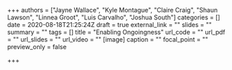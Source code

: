 +++
authors = ["Jayne Wallace", "Kyle Montague", "Claire Craig", "Shaun Lawson", "Linnea Groot", "Luis Carvalho", "Joshua South"]
categories = []
date = 2020-08-18T21:25:24Z
draft = true
external_link = ""
slides = ""
summary = ""
tags = []
title = "Enabling Ongoingness"
url_code = ""
url_pdf = ""
url_slides = ""
url_video = ""
[image]
caption = ""
focal_point = ""
preview_only = false

+++
